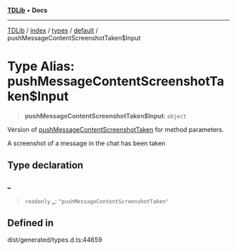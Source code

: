 [**TDLib**](../../../../../../README.md) • **Docs**

***

[TDLib](../../../../../../modules.md) / [index](../../../../../README.md) / [types](../../../README.md) / [default](../README.md) / pushMessageContentScreenshotTaken$Input

# Type Alias: pushMessageContentScreenshotTaken$Input

> **pushMessageContentScreenshotTaken$Input**: `object`

Version of [pushMessageContentScreenshotTaken](pushMessageContentScreenshotTaken.md) for method parameters.

A screenshot of a message in the chat has been taken

## Type declaration

### \_

> `readonly` **\_**: `"pushMessageContentScreenshotTaken"`

## Defined in

dist/generated/types.d.ts:44659
